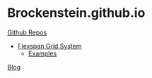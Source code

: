 # Brockenstein.github.io
[Github Repos](https://github.com/Brockenstein)

* [Flexspan Grid System](/Flexspan-Grid-System/)
  * [Examples](/Flexspan-Grid-System/examples.html)

[Blog](https://brockbarnett.me/)
